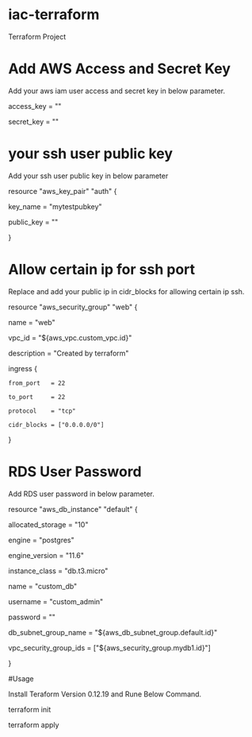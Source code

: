 # iac-terraform
Terraform Project

# Add AWS Access and Secret Key
Add your aws iam user access and secret key in below parameter.

access_key = ""

secret_key = ""

# your ssh user public key 

Add your ssh user public key in below parameter

resource "aws_key_pair" "auth" {

  key_name   = "mytestpubkey"

  public_key = ""

}

# Allow certain ip for ssh port

Replace and add your public ip in cidr_blocks for allowing certain ip ssh.

resource "aws_security_group" "web" {

  name        = "web"

  vpc_id      = "${aws_vpc.custom_vpc.id}"

  description = "Created by terraform"

  ingress {

    from_port   = 22

    to_port     = 22

    protocol    = "tcp"

    cidr_blocks = ["0.0.0.0/0"]

  }

# RDS User Password

Add RDS user password in below parameter.

resource "aws_db_instance" "default" {

  allocated_storage      = "10"

  engine                 = "postgres"

  engine_version         = "11.6"

  instance_class         = "db.t3.micro"

  name                   = "custom_db"

  username               = "custom_admin"

  password               = ""

  db_subnet_group_name   = "${aws_db_subnet_group.default.id}"

  vpc_security_group_ids = ["${aws_security_group.mydb1.id}"]

}

#Usage

Install Teraform Version 0.12.19 and Rune Below Command.

terraform init

terraform apply 

